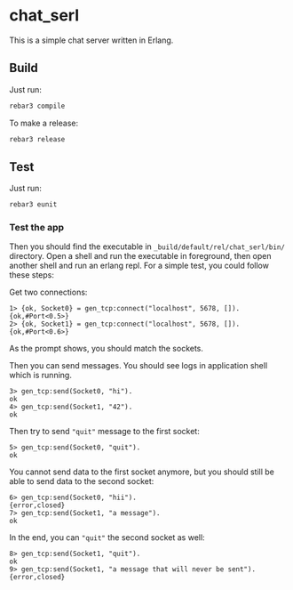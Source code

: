 # chat_serl
This is a simple chat server written in Erlang.

## Build
Just run:
```bash
rebar3 compile
```

To make a release:
```bash
rebar3 release
```

## Test
Just run:
```bash
rebar3 eunit
```

### Test the app
Then you should find the executable in `_build/default/rel/chat_serl/bin/`
directory. Open a shell and run the executable in foreground, then open another
shell and run an erlang repl. For a simple test, you could follow these steps:

Get two connections:
```
1> {ok, Socket0} = gen_tcp:connect("localhost", 5678, []).
{ok,#Port<0.5>}
2> {ok, Socket1} = gen_tcp:connect("localhost", 5678, []).
{ok,#Port<0.6>}
```
As the prompt shows, you should match the sockets.

Then you can send messages. You should see logs in application shell which is
running.
```
3> gen_tcp:send(Socket0, "hi").
ok
4> gen_tcp:send(Socket1, "42").
ok
```

Then try to send `"quit"` message to the first socket:
```
5> gen_tcp:send(Socket0, "quit").
ok
```

You cannot send data to the first socket anymore, but you should still be able
to send data to the second socket:
```
6> gen_tcp:send(Socket0, "hii").
{error,closed}
7> gen_tcp:send(Socket1, "a message").
ok
```

In the end, you can `"quit"` the second socket as well:
```
8> gen_tcp:send(Socket1, "quit").
ok
9> gen_tcp:send(Socket1, "a message that will never be sent").
{error,closed}
```
